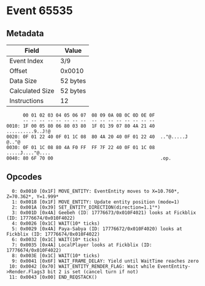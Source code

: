 # Event 65535

## Metadata

| Field           | Value    |
|-----------------|----------|
| Event Index     | 3/9      |
| Offset          | 0x0010   |
| Data Size       | 52 bytes |
| Calculated Size | 52 bytes |
| Instructions    | 12       |

```
      00 01 02 03 04 05 06 07  08 09 0A 0B 0C 0D 0E 0F
      -- -- -- -- -- -- -- --  -- -- -- -- -- -- -- --
0010: 1F 00 05 80 06 80 03 80  1F 01 39 07 80 4A 21 40  ..........9..J!@
0020: 0F 01 22 40 0F 01 1C 08  80 4A 20 40 0F 01 22 40  .."@.....J @.."@
0030: 0F 01 1C 08 80 4A F0 FF  FF 7F 22 40 0F 01 1C 08  .....J...."@....
0040: 80 6F 70 00                                       .op.            
```

## Opcodes

```
  0: 0x0010 [0x1F] MOVE_ENTITY: EventEntity moves to X=10.760*, Z=70.362*, Y=1.999*
  1: 0x0018 [0x1F] MOVE_ENTITY: Update entity position (mode=1)
  2: 0x001A [0x39] SET_ENTITY_DIRECTION(direction=1.1°*)
  3: 0x001D [0x4A] Geebeh (ID: 17776673/0x010F4021) looks at Fickblix (ID: 17776674/0x010F4022)
  4: 0x0026 [0x1C] WAIT(10* ticks)
  5: 0x0029 [0x4A] Paya-Sabya (ID: 17776672/0x010F4020) looks at Fickblix (ID: 17776674/0x010F4022)
  6: 0x0032 [0x1C] WAIT(10* ticks)
  7: 0x0035 [0x4A] LocalPlayer looks at Fickblix (ID: 17776674/0x010F4022)
  8: 0x003E [0x1C] WAIT(10* ticks)
  9: 0x0041 [0x6F] WAIT_FRAME_DELAY: Yield until WaitTime reaches zero
 10: 0x0042 [0x70] WAIT_ENTITY_RENDER_FLAG: Wait while EventEntity->Render.Flags3 bit 2 is set (cancel turn if not)
 11: 0x0043 [0x00] END_REQSTACK()
```
